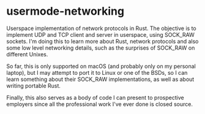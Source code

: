 # usermode-networking

Userspace implementation of network protocols in Rust. The objective is to implement UDP and TCP
client and server in userspace, using SOCK_RAW sockets. I'm doing this to learn more about Rust,
network protocols and also some low level networking details, such as the surprises of SOCK_RAW on
different Unixes.

So far, this is only supported on macOS (and probably only on my personal laptop), but I may attempt
to port it to Linux or one of the BSDs, so I can learn something about their SOCK_RAW
implementations, as well as about writing portable Rust.

Finally, this also serves as a body of code I can present to prospective employers since all the
professional work I've ever done is closed source.
